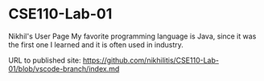 # CSE110-Lab-01
Nikhil's User Page
My favorite programming language is Java, since it was the first one I learned and it is often used in industry.

URL to published site: https://github.com/nikhilitis/CSE110-Lab-01/blob/vscode-branch/index.md